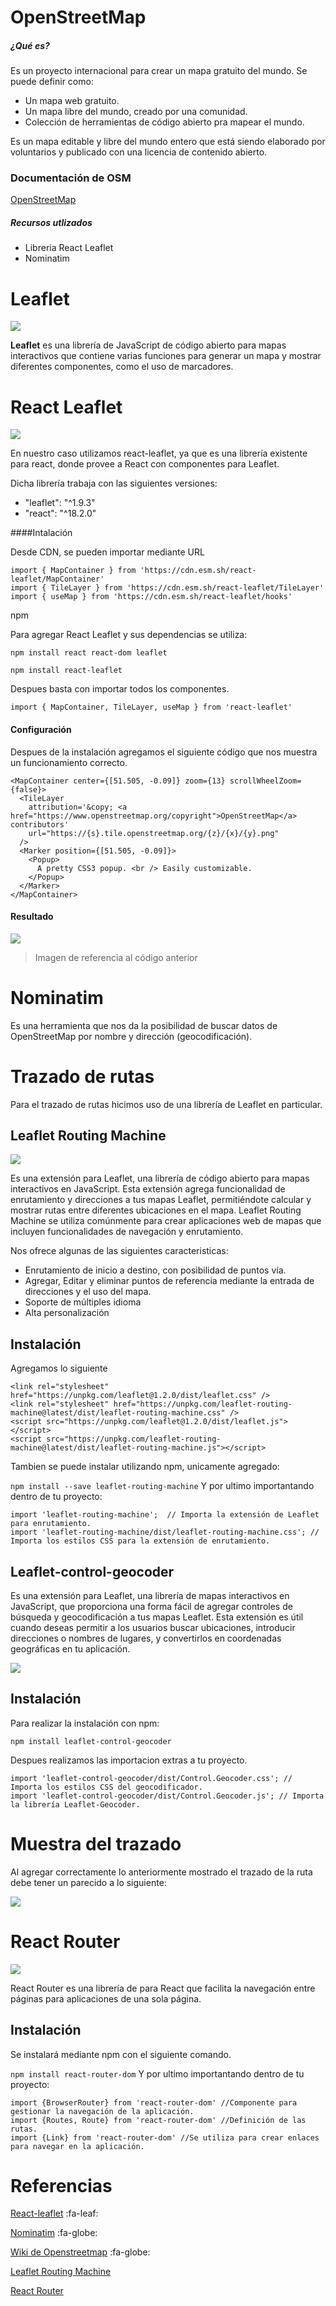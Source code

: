 

# OpenStreetMap

##### ¿Qué es?

Es un proyecto internacional para crear un mapa gratuito del mundo. Se puede definir como:

- Un mapa web gratuito.
- Un mapa libre del mundo, creado por una comunidad.
- Colección de herramientas de código abierto pra mapear el mundo.

Es un mapa editable y libre del mundo entero que está siendo elaborado por voluntarios y publicado con una licencia de contenido abierto.

### Documentación de OSM

[OpenStreetMap](https://wiki.openstreetmap.org/)

##### Recursos utlizados

- Libreria React Leaflet
- Nominatim

# Leaflet 

![](https://rosolutions.com.mx/blog/wp-content/uploads/2018/11/leafletjs-card.png)

**Leaflet** es una librería de JavaScript de código abierto para mapas interactivos que contiene varias funciones para generar un mapa y mostrar diferentes componentes, como el uso de marcadores.

# React Leaflet 

![](https://react-leaflet.js.org/img/logo-title.svg)

En nuestro caso utilizamos react-leaflet, ya que es una librería  existente para react, donde provee a React con componentes para Leaflet.

Dicha librería trabaja con las siguientes versiones:

- "leaflet": "^1.9.3"
- "react": "^18.2.0"

####Intalación 

Desde CDN, se pueden importar mediante URL
```
import { MapContainer } from 'https://cdn.esm.sh/react-leaflet/MapContainer'
import { TileLayer } from 'https://cdn.esm.sh/react-leaflet/TileLayer'
import { useMap } from 'https://cdn.esm.sh/react-leaflet/hooks'
```

npm

Para agregar React Leaflet y sus dependencias  se utiliza: 

`npm install react react-dom leaflet`

`npm install react-leaflet`

Despues basta con importar todos los componentes. 
```
import { MapContainer, TileLayer, useMap } from 'react-leaflet'
```
#### Configuración 

Despues de la instalación agregamos el siguiente código que nos muestra un funcionamiento correcto. 

```
<MapContainer center={[51.505, -0.09]} zoom={13} scrollWheelZoom={false}>
  <TileLayer
    attribution='&copy; <a href="https://www.openstreetmap.org/copyright">OpenStreetMap</a> contributors'
    url="https://{s}.tile.openstreetmap.org/{z}/{x}/{y}.png"
  />
  <Marker position={[51.505, -0.09]}>
    <Popup>
      A pretty CSS3 popup. <br /> Easily customizable.
    </Popup>
  </Marker>
</MapContainer>
````
#### Resultado

![](https://camo.qiitausercontent.com/466a3c9dd499f3fbf7e86f9f3676984876282afd/68747470733a2f2f71696974612d696d6167652d73746f72652e73332e61702d6e6f727468656173742d312e616d617a6f6e6177732e636f6d2f302f3237373233332f65333163343065342d663232362d373036382d373933372d3330393332643731336630362e706e67)

> Imagen de referencia al código anterior

# Nominatim 

Es una herramienta que nos da la posibilidad de buscar datos de OpenStreetMap por nombre y dirección (geocodificación).

# Trazado de rutas

Para el trazado de rutas hicimos uso de una librería de Leaflet en particular.

## Leaflet Routing Machine

![](https://user-images.githubusercontent.com/7645519/47955002-1a24bf00-dfc4-11e8-9ce5-1435d69137a2.png)

Es una extensión para Leaflet, una librería de código abierto para mapas interactivos en JavaScript. Esta extensión agrega funcionalidad de enrutamiento y direcciones a tus mapas Leaflet, permitiéndote calcular y mostrar rutas entre diferentes ubicaciones en el mapa. Leaflet Routing Machine se utiliza comúnmente para crear aplicaciones web de mapas que incluyen funcionalidades de navegación y enrutamiento.

Nos ofrece algunas de las siguientes caracteristicas: 

- Enrutamiento de inicio a destino, con posibilidad de puntos vía.
- Agregar, Editar y eliminar puntos de referencia mediante la entrada de direcciones y el uso del mapa.
- Soporte de múltiples idioma
- Alta personalización

## Instalación

 Agregamos lo siguiente 

```
<link rel="stylesheet" href="https://unpkg.com/leaflet@1.2.0/dist/leaflet.css" />
<link rel="stylesheet" href="https://unpkg.com/leaflet-routing-machine@latest/dist/leaflet-routing-machine.css" />
<script src="https://unpkg.com/leaflet@1.2.0/dist/leaflet.js"></script>
<script src="https://unpkg.com/leaflet-routing-machine@latest/dist/leaflet-routing-machine.js"></script>
```

Tambien se puede instalar utilizando npm, unicamente agregado: 

`
npm install --save leaflet-routing-machine
`
Y por ultimo importantando dentro de tu proyecto: 

```
import 'leaflet-routing-machine';  // Importa la extensión de Leaflet para enrutamiento.
import 'leaflet-routing-machine/dist/leaflet-routing-machine.css'; // Importa los estilos CSS para la extensión de enrutamiento.
```
## Leaflet-control-geocoder

Es una extensión para Leaflet, una librería de mapas interactivos en JavaScript, que proporciona una forma fácil de agregar controles de búsqueda y geocodificación a tus mapas Leaflet. Esta extensión es útil cuando deseas permitir a los usuarios buscar ubicaciones, introducir direcciones o nombres de lugares, y convertirlos en coordenadas geográficas en tu aplicación.


![](https://www.drupal.org/files/issues/2019-09-11/address_search_input_and_geocode_control.jpg)

## Instalación 

Para realizar la instalación con npm:

```
npm install leaflet-control-geocoder

```
Despues realizamos las importacion extras a tu proyecto. 

```
import 'leaflet-control-geocoder/dist/Control.Geocoder.css'; // Importa los estilos CSS del geocodificador.
import 'leaflet-control-geocoder/dist/Control.Geocoder.js'; // Importa la librería Leaflet-Geocoder.
```

# Muestra del trazado

Al agregar correctamente lo anteriormente mostrado el trazado de la ruta debe tener un parecido a lo siguiente: 

![](https://i.stack.imgur.com/iec9g.jpg)

# React Router

![](https://blog.karenying.com/static/b17f2b049068979741a79588250ad8cb/nav-bar-with-dot.png)

React Router es una librería de para React que facilita la navegación entre páginas para aplicaciones de una sola página.

## Instalación

Se instalará mediante npm con el siguiente comando.

`
npm install react-router-dom
`
Y por ultimo importantando dentro de tu proyecto: 

```
import {BrowserRouter} from 'react-router-dom' //Componente para gestionar la navegación de la aplicación.
import {Routes, Route} from 'react-router-dom' //Definición de las rutas.
import {Link} from 'react-router-dom' //Se utiliza para crear enlaces para navegar en la aplicación.
```


# Referencias
[React-leaflet](https://react-leaflet.js.org/) :fa-leaf:

[Nominatim](https://nominatim.org/) :fa-globe:

[Wiki de Openstreetmap](https://wiki.openstreetmap.org/) :fa-globe:

[Leaflet Routing Machine](https://www.liedman.net/leaflet-routing-machine/#about)

[React Router](https://reactrouter.com/en/main)
